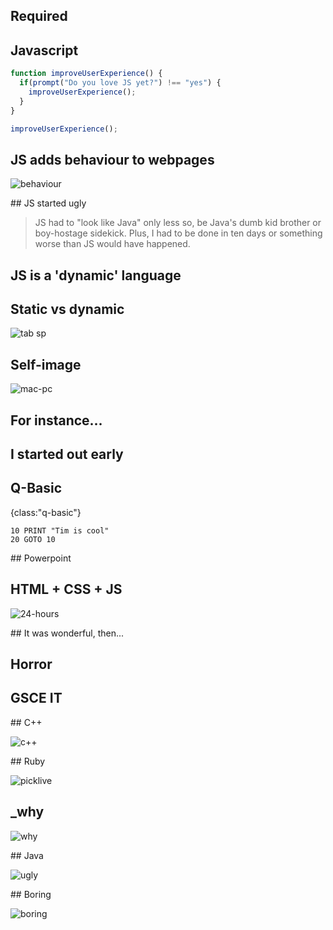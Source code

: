 ## Required

## Javascript

```javascript
function improveUserExperience() {
  if(prompt("Do you love JS yet?") !== "yes") {
    improveUserExperience();
  }
}

improveUserExperience();
```

## JS adds behaviour to webpages

![behaviour](src/img/behaviour.gif)

## JS started ugly

> JS had to "look like Java" only less so, be Java's dumb kid brother or boy-hostage sidekick. Plus, I had to be done in ten days or something worse than JS would have happened.

## JS is a 'dynamic' language

## Static vs dynamic

![tab sp](src/img/tab-spaces.jpg)

## Self-image

![mac-pc](src/img/self-image.jpg)

## For instance...

## I started out early

## Q-Basic
{class:"q-basic"}

```
10 PRINT "Tim is cool"
20 GOTO 10
```

## Powerpoint

## HTML + CSS + JS

![24-hours](src/img/24-hours.jpg)

## It was wonderful, then...

## Horror

## GSCE IT

## C++

![c++](src/img/c++)

## Ruby

![picklive](src/img/picklive_homepage.png)

## _why

![why](src/img/why.png)

## Java

![ugly](src/img/ugly.png)

## Boring

![boring](src/img/yawn.jpg)

